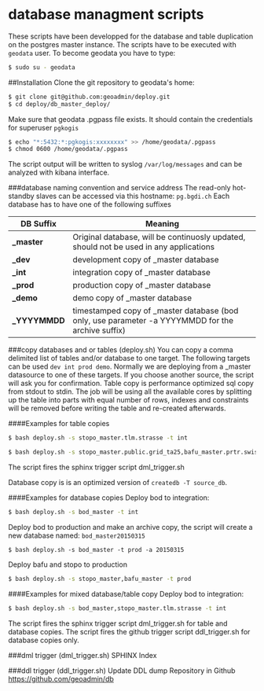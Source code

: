 database managment scripts
==========================
These scripts have been developped for the database and table duplication on the postgres master instance.
The scripts have to be executed with ``geodata`` user. To become geodata you have to type:
```bash
$ sudo su - geodata
```
##Installation
Clone the git repository to geodata's home:
```bash
$ git clone git@github.com:geoadmin/deploy.git
$ cd deploy/db_master_deploy/
```
Make sure that geodata .pgpass file exists. It should contain the credentials for superuser ``pgkogis``
```bash
$ echo "*:5432:*:pgkogis:xxxxxxxx" >> /home/geodata/.pgpass
$ chmod 0600 /home/geodata/.pgpass
```

The script output will be written to syslog ``/var/log/messages`` and can be analyzed with kibana interface.

###database naming convention and service address
The read-only hot-standby slaves can be accessed via this hostname: ``pg.bgdi.ch``
Each database has to have one of the following suffixes

DB Suffix    | Meaning
-------------|------------|
**_master** |  Original database, will be continuosly updated, should not be used in any applications |
**_dev**   | development copy of _master database  | 
**_int**   | integration copy of _master database | 
**_prod**  | production copy of _master database  | 
**_demo** |  demo copy of _master database |
**_YYYYMMDD** | timestamped copy of _master database (bod only, use parameter -a YYYYMMDD for the archive suffix) |

###copy databases and or tables (deploy.sh)
You can copy a comma delimited list of tables and/or database to one target. 
The following targets can be used ``dev int prod demo``. 
Normally we are deploying from a _master datasource to one of these targets. If you choose another source, the script will ask you for confirmation.
Table copy is performance optimized sql copy from stdout to stdin. 
The job will be using all the available cores by splitting up the table into  parts with equal number of rows, indexes and constraints will be removed before writing the table and re-created afterwards.

####Examples for table copies
```bash
$ bash deploy.sh -s stopo_master.tlm.strasse -t int
```
```bash
$ bash deploy.sh -s stopo_master.public.grid_ta25,bafu_master.prtr.swissprtr -t dev
```
The script fires the sphinx trigger script dml_trigger.sh

Database copy is is an optimized version of ``createdb -T source_db``.

####Examples for database copies
Deploy bod to integration:
```bash
$ bash deploy.sh -s bod_master -t int
```
Deploy bod to production and make an archive copy, the script will create a new database named: ``bod_master20150315``
```
$ bash deploy.sh -s bod_master -t prod -a 20150315
```
Deploy bafu and stopo to production
```bash
$ bash deploy.sh -s stopo_master,bafu_master -t prod
```

####Examples for mixed database/table copy
Deploy bod to integration:
```bash
$ bash deploy.sh -s bod_master,stopo_master.tlm.strasse -t int
```

The script fires the sphinx trigger script dml_trigger.sh for table and database copies.
The script fires the github trigger script ddl_trigger.sh for database copies only.

###dml trigger (dml_trigger.sh)
SPHINX Index

###ddl trigger (ddl_trigger.sh)
Update DDL dump Repository in Github https://github.com/geoadmin/db
